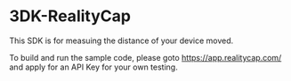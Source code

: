 3DK-RealityCap
==============


This SDK is for measuing the distance of your device moved.


To build and run the sample code, please goto https://app.realitycap.com/ and apply for an API Key for your own testing. 

